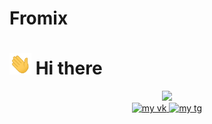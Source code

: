 # Fromix
# <img src="wave.gif" width="35"/> Hi there 
<link rel="stylesheet" href="style.css">
<div id="header" align="center" style="border-radius: 50px">
  <img src="giphy.gif" width="200" />
  <div id="badges">
  <a class="vk" href="vk.com/fromix13387">
    <img src="https://img.shields.io/badge/Telegram-icon?style=flat&logo=telegram&labelColor=%234a4a5b&color=%234a4a5b" alt="my vk" width="200"/>
  </a>
  <a href="https://t.me/fromix13387">
    <img src="https://img.shields.io/badge/Fromix-icon?style=flat&logo=vk&labelColor=%23337891&color=%23337891" alt="my tg"  width="200"/>
  </a>
  
</div>
</div>


